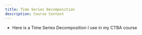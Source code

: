 ```yaml
---
title: Time Series Decomposition
description: Course Content
---
```

- Here is a Time Series Decomposition I use in my CTBA course

